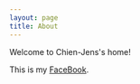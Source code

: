 ```yaml
---
layout: page
title: About
---
```

Welcome to Chien-Jens's home!

This is my [FaceBook](https://www.facebook.com/chien.chen.98).
